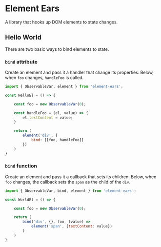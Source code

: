 # Element Ears

A library that hooks up DOM elements to state changes. 

## Hello World

There are two basic ways to bind elements to state.

### `bind` attribute

Create an element and pass it a handler that change its properties. Below, when `foo` changes, `handleFoo` is called. 

```javascript
import { ObservableVar, element } from 'element-ears';

const HelloEl = () => {

    const foo = new ObservableVar(0);

    const handleFoo = (el, value) => {
        el.textContent = value;
    }

    return (
        element('div', {
            bind: [[foo, handleFoo]]
        })
    )
}
```

### `bind` function

Create an element and pass it a callback that sets its children. Below, when `foo` changes, the callback sets the `span` as the child of the `div`.

```javascript
import { ObservableVar, bind, element } from 'element-ears';

const WorldEl = () => {

    const foo = new ObservableVar(0);

    return (
        bind('div', {}, foo, (value) =>
            element('span', {textContent: value})
        )
    )
}
```
